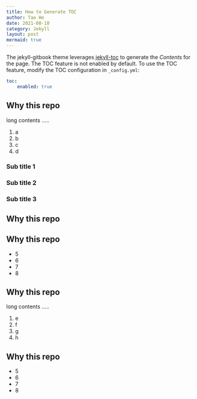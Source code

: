 ```yaml
---
title: How to Generate TOC
author: Tao He
date: 2021-08-10
category: Jekyll
layout: post
mermaid: true
---
```


The jekyll-gitbook theme leverages [jekyll-toc][1] to generate the *Contents* for the page.
The TOC feature is not enabled by default. To use the TOC feature, modify the TOC
configuration in `_config.yml`:

```yaml
toc:
    enabled: true
```

Why this repo
-------------

long contents .....

1. a
2. b
3. c
4. d

### Sub title 1

### Sub title 2

### Sub title 3

Why this repo
-------------

Why this repo
-------------

+ 5
+ 6
+ 7
+ 8

Why this repo
-------------

long contents .....

1. e
2. f
3. g
4. h

Why this repo
-------------

+ 5
+ 6
+ 7
+ 8


[1]: https://github.com/allejo/jekyll-toc
